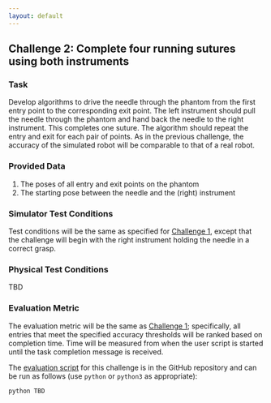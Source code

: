 ```yaml
---
layout: default
---
```


## Challenge 2: Complete four running sutures using both instruments

### Task

Develop algorithms to drive the needle through the phantom from the first entry point to
the corresponding exit point. The left instrument should pull the needle through the phantom and
hand back the needle to the right instrument. This completes one suture. The algorithm should repeat
the entry and exit for each pair of points.  As in the previous challenge, the accuracy of the
simulated robot will be comparable to that of a real robot.

### Provided Data

1. The poses of all entry and exit points on the phantom
2. The starting pose between the needle and the (right) instrument

### Simulator Test Conditions

Test conditions will be the same as specified for [Challenge 1](./challenge-1.md), except that the
challenge will begin with the right instrument holding the needle in a correct grasp.

### Physical Test Conditions

TBD

### Evaluation Metric

The evaluation metric will be the same as [Challenge 1](./challenge-1.md); specifically, all
entries that meet the specified accuracy thresholds will be ranked based on completion time.
Time will be measured from when the user script is started until the task completion message is received.

The [evaluation script](https://github.com/surgical-robotics-ai/surgical_robotics_challenge/blob/master/scripts/surgical_robotics_challenge/evaluation/evaluation.py) for this challenge is in the GitHub repository and can be run as follows (use `python` or `python3` as appropriate):

```
python TBD
```

